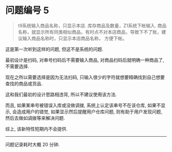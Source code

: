 # 问题编号 5

> t9系统输入商品名称，只显示本店. 库存商品及数量，Z1系统下帐输入. 商品名称，就显示所有同类相似商品，有时点不对本店商品，导致下不了账，建议输入商品名称时，只显示本店商品名称， 方便下帐。

这是第一次听到这样的问题, 但这不是系统的问题.

最初设计是扫码, 对串号扫码后不需要输入商品, 对商品扫码后就明确一种商品了, 不需要选择.

现在之所以需要选择是因为无法扫码, 只输入很少的字符就想要精确找到自己想要查找的商品或货品.

这和我们最初的设计思路相违背, 所以不建议使用该方法.

而且, 如果某串号被错误入库或没做调拨, 系统上认定该串号不在该仓库, 如果不显示, 会造成用户的错觉, 如果显示然后提醒用户仓库问题, 则有助于用户发现问题, 然后去做如调拨等来解决问题.

综上, 该新特性短期内不会提供.

---

问题记录耗时大概 20 分钟.
